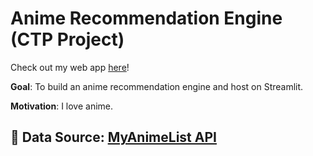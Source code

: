 # Anime Recommendation Engine (CTP Project)

Check out my web app [here](https://animendation.streamlit.app/)!

**Goal**: To build an anime recommendation engine and host on Streamlit.

**Motivation**: I love anime.

## :mag_right: Data Source: [MyAnimeList API](https://myanimelist.net/apiconfig/references/api/v2#section/Authentication)

